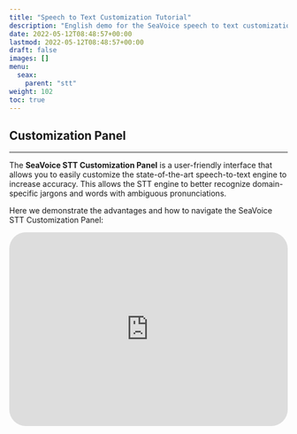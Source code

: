 ```yaml
---
title: "Speech to Text Customization Tutorial"
description: "English demo for the SeaVoice speech to text customization panel and technology"
date: 2022-05-12T08:48:57+00:00
lastmod: 2022-05-12T08:48:57+00:00
draft: false
images: []
menu:
  seax:
    parent: "stt"
weight: 102
toc: true
---
```


## Customization Panel
-------------------

The **SeaVoice STT Customization Panel** is a user-friendly interface that allows you to easily customize the 
state-of-the-art speech-to-text engine to increase accuracy. This allows the STT engine to better recognize domain-specific jargons and words with ambiguous pronunciations.

Here we demonstrate the advantages and how to navigate the SeaVoice STT Customization Panel:

   <iframe width="100%" height="350px" src="https://www.youtube.com/embed/1YEU6mexzWQ" title="YouTube video player" frameborder="0" allow="accelerometer; autoplay; clipboard-write; encrypted-media; gyroscope; picture-in-picture" allowfullscreen style="border-radius: 30px;"></iframe>
